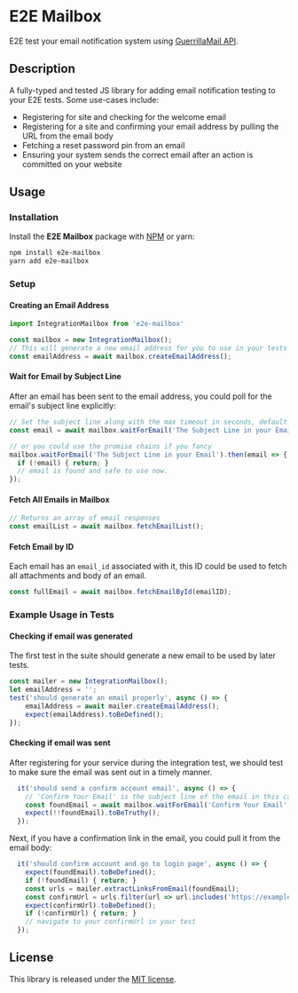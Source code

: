 # E2E Mailbox
E2E test your email notification system using [GuerrillaMail API](https://www.guerrillamail.com/).

## Description
A fully-typed and tested JS library for adding email notification testing to your E2E tests. Some use-cases include:
* Registering for site and checking for the welcome email 
* Registering for a site and confirming your email address by pulling the URL from the email body
* Fetching a reset password pin from an email
* Ensuring your system sends the correct email after an action is committed on your website


## Usage

### Installation

Install the **E2E Mailbox** package with [NPM](https://www.npmjs.org/) or yarn:

```sh
npm install e2e-mailbox
yarn add e2e-mailbox
```
### Setup
#### Creating an Email Address
```js
import IntegrationMailbox from 'e2e-mailbox'

const mailbox = new IntegrationMailbox();
// This will generate a new email address for you to use in your tests
const emailAddress = await mailbox.createEmailAddress();
```
#### Wait for Email by Subject Line
After an email has been sent to the email address, you could poll for the email's subject line explicitly:
```js
// Set the subject line along with the max timeout in seconds, default is 60 seconds.
const email = await mailbox.waitForEmail('The Subject Line in your Email', 60);

// or you could use the promise chains if you fancy
mailbox.waitForEmail('The Subject Line in your Email').then(email => {
  if (!email) { return; }
  // email is found and safe to use now.
});
```
#### Fetch All Emails in Mailbox
```js
// Returns an array of email responses
const emailList = await mailbox.fetchEmailList();
```
#### Fetch Email by ID
Each email has an `email_id` associated with it, this ID could be used to fetch all attachments and body of an email.
```js
const fullEmail = await mailbox.fetchEmailById(emailID);
```
### Example Usage in Tests
#### Checking if email was generated
The first test in the suite should generate a new email to be used by later tests.
```js
const mailer = new IntegrationMailbox();
let emailAddress = '';
test('should generate an email properly', async () => {
    emailAddress = await mailer.createEmailAddress();
    expect(emailAddress).toBeDefined();
});
```
#### Checking if email was sent
After registering for your service during the integration test, we should test to make sure the email was sent out in a timely manner.
```js
  it('should send a confirm account email', async () => {
    // 'Confirm Your Email' is the subject line of the email in this case
    const foundEmail = await mailbox.waitForEmail('Confirm Your Email', 100);
    expect(!!foundEmail).toBeTruthy();
  });
```
Next, if you have a confirmation link in the email, you could pull it from the email body:
```js
  it('should confirm account and go to login page', async () => {
    expect(foundEmail).toBeDefined();
    if (!foundEmail) { return; }
    const urls = mailer.extractLinksFromEmail(foundEmail);
    const confirmUrl = urls.filter(url => url.includes('https://example.com/your_confirm_url'))[0];
    expect(confirmUrl).toBeDefined();
    if (!confirmUrl) { return; }
    // navigate to your confirmUrl in your test
  });
```
## License

This library is released under the
[MIT license](https://opensource.org/licenses/MIT).
